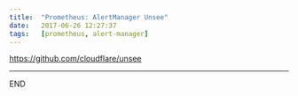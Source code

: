 ```yaml
---
title:  "Prometheus: AlertManager Unsee"
date:   2017-06-26 12:27:37
tags:   [prometheus, alert-manager]
---
```


https://github.com/cloudflare/unsee

---
END

